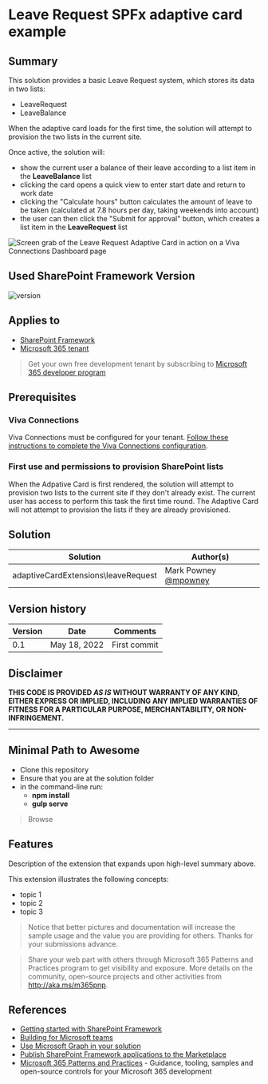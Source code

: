 # Leave Request SPFx adaptive card example

## Summary

This solution provides a basic Leave Request system, which stores its data in two lists:

* LeaveRequest
* LeaveBalance

When the adaptive card loads for the first time, the solution will attempt to provision the two lists in the current site.  

Once active, the solution will:

* show the current user a balance of their leave according to a list item in the **LeaveBalance** list
* clicking the card opens a quick view to enter start date and return to work date
* clicking the "Calculate hours" button calculates the amount of leave to be taken (calculated at 7.8 hours per day, taking weekends into account)
* the user can then click the "Submit for approval" button, which creates a list item in the **LeaveRequest** list

![Screen grab of the Leave Request Adaptive Card in action on a Viva Connections Dashboard page](./demo.gif)

## Used SharePoint Framework Version

![version](https://img.shields.io/badge/version-1.13-green.svg)

## Applies to

- [SharePoint Framework](https://aka.ms/spfx)
- [Microsoft 365 tenant](https://docs.microsoft.com/sharepoint/dev/spfx/set-up-your-developer-tenant)

> Get your own free development tenant by subscribing to [Microsoft 365 developer program](http://aka.ms/o365devprogram)

## Prerequisites

### Viva Connections

Viva Connections must be configured for your tenant. [Follow these instructions to complete the Viva Connections configuration](https://docs.microsoft.com/viva/connections/guide-to-setting-up-viva-connections).

### First use and permissions to provision SharePoint lists

When the Adpative Card is first rendered, the solution will attempt to provision two lists to the current site if they don't already exist.  The current user has access to perform this task the first time round.  The Adaptive Card will not attempt to provision the lists if they are already provisioned.


## Solution

Solution|Author(s)
--------|---------
adaptiveCardExtensions\leaveRequest | Mark Powney [@mpowney](https://twitter.com/mpowney)

## Version history

Version|Date|Comments
-------|----|--------
0.1|May 18, 2022|First commit

## Disclaimer

**THIS CODE IS PROVIDED *AS IS* WITHOUT WARRANTY OF ANY KIND, EITHER EXPRESS OR IMPLIED, INCLUDING ANY IMPLIED WARRANTIES OF FITNESS FOR A PARTICULAR PURPOSE, MERCHANTABILITY, OR NON-INFRINGEMENT.**

---

## Minimal Path to Awesome

- Clone this repository
- Ensure that you are at the solution folder
- in the command-line run:
  - **npm install**
  - **gulp serve**

> Browse 

## Features

Description of the extension that expands upon high-level summary above.

This extension illustrates the following concepts:

- topic 1
- topic 2
- topic 3

> Notice that better pictures and documentation will increase the sample usage and the value you are providing for others. Thanks for your submissions advance.

> Share your web part with others through Microsoft 365 Patterns and Practices program to get visibility and exposure. More details on the community, open-source projects and other activities from http://aka.ms/m365pnp.

## References

- [Getting started with SharePoint Framework](https://docs.microsoft.com/en-us/sharepoint/dev/spfx/set-up-your-developer-tenant)
- [Building for Microsoft teams](https://docs.microsoft.com/en-us/sharepoint/dev/spfx/build-for-teams-overview)
- [Use Microsoft Graph in your solution](https://docs.microsoft.com/en-us/sharepoint/dev/spfx/web-parts/get-started/using-microsoft-graph-apis)
- [Publish SharePoint Framework applications to the Marketplace](https://docs.microsoft.com/en-us/sharepoint/dev/spfx/publish-to-marketplace-overview)
- [Microsoft 365 Patterns and Practices](https://aka.ms/m365pnp) - Guidance, tooling, samples and open-source controls for your Microsoft 365 development